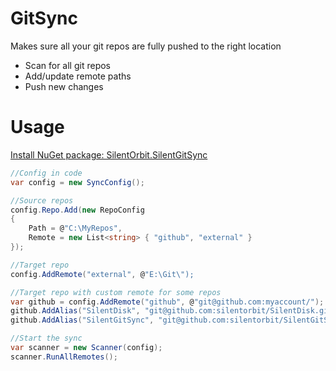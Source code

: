 # GitSync

Makes sure all your git repos are fully pushed to the right location

 - Scan for all git repos
 - Add/update remote paths
 - Push new changes
 
# Usage

[Install NuGet package: SilentOrbit.SilentGitSync](https://www.nuget.org/packages/SilentOrbit.SilentGitSync/)

```C#
//Config in code
var config = new SyncConfig();

//Source repos
config.Repo.Add(new RepoConfig
{
    Path = @"C:\MyRepos",
    Remote = new List<string> { "github", "external" }
});

//Target repo
config.AddRemote("external", @"E:\Git\");

//Target repo with custom remote for some repos
var github = config.AddRemote("github", @"git@github.com:myaccount/");
github.AddAlias("SilentDisk", "git@github.com:silentorbit/SilentDisk.git");
github.AddAlias("SilentGitSync", "git@github.com:silentorbit/SilentGitSync.git");

//Start the sync
var scanner = new Scanner(config);
scanner.RunAllRemotes();
```
 
 